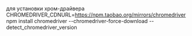 для установки хром-драйвера CHROMEDRIVER_CDNURL=https://npm.taobao.org/mirrors/chromedriver npm install chromedriver --chromedriver-force-download --detect_chromedriver_version